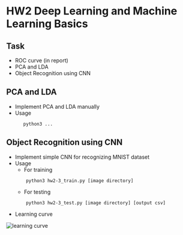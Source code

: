 # HW2 Deep Learning and Machine Learning Basics

## Task
* ROC curve (in report)
* PCA and LDA
* Object Recognition using CNN

## PCA and LDA
* Implement PCA and LDA manually
* Usage
     ```
        python3 ...
     ```

## Object Recognition using CNN
* Implement simple CNN for recognizing MNIST dataset
* Usage
    * For training
    ```
        python3 hw2-3_train.py [image directory] 
    ```
    * For testing
    ```
        python3 hw2-3_test.py [image directory] [output csv] 
    ```
* Learning curve

![learning curve](https://github.com/fanoping/Computer-Vision/tree/master/hw2/curve.png)
